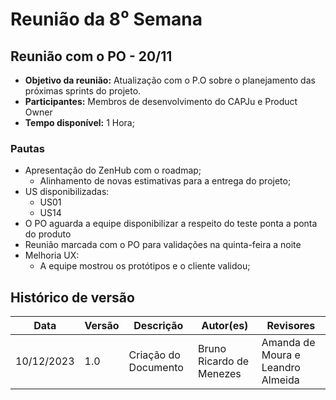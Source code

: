 # Reunião da 8⁰ Semana

## **Reunião com o PO - 20/11**

- **Objetivo da reunião:** Atualização com o P.O sobre o planejamento das próximas sprints do projeto.
- **Participantes:** Membros de desenvolvimento do CAPJu e Product Owner
- **Tempo disponível:** 1 Hora;

### Pautas 

- Apresentação do ZenHub com o roadmap;
    - Alinhamento de novas estimativas para a entrega do projeto;
- US disponibilizadas:
    - US01
    - US14
- O PO aguarda a equipe disponibilizar a respeito do teste ponta a ponta do produto
- Reunião marcada com o PO para validações na quinta-feira a noite
- Melhoria UX:
    - A equipe mostrou os protótipos e o cliente validou;


## Histórico de versão
| Data | Versão | Descrição | Autor(es) | Revisores |
| ---- | ---- | ---- | ---- | ---- |
| 10/12/2023 | 1.0 | Criação do Documento | Bruno Ricardo de Menezes | Amanda de Moura e Leandro Almeida |

